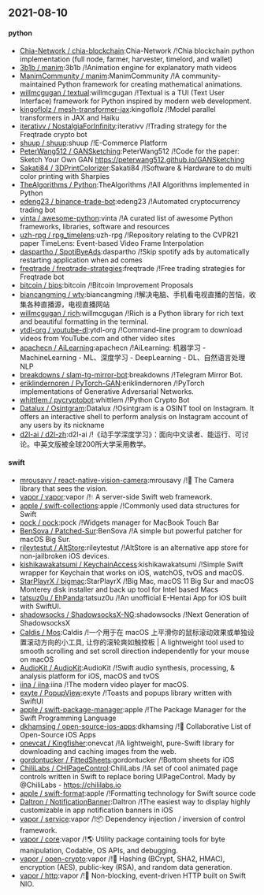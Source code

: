 ## 2021-08-10

#### python
* [Chia-Network / chia-blockchain](https://github.com/Chia-Network/chia-blockchain):Chia-Network /!Chia blockchain python implementation (full node, farmer, harvester, timelord, and wallet)
* [3b1b / manim](https://github.com/3b1b/manim):3b1b /!Animation engine for explanatory math videos
* [ManimCommunity / manim](https://github.com/ManimCommunity/manim):ManimCommunity /!A community-maintained Python framework for creating mathematical animations.
* [willmcgugan / textual](https://github.com/willmcgugan/textual):willmcgugan /!Textual is a TUI (Text User Interface) framework for Python inspired by modern web development.
* [kingoflolz / mesh-transformer-jax](https://github.com/kingoflolz/mesh-transformer-jax):kingoflolz /!Model parallel transformers in JAX and Haiku
* [iterativv / NostalgiaForInfinity](https://github.com/iterativv/NostalgiaForInfinity):iterativv /!Trading strategy for the Freqtrade crypto bot
* [shuup / shuup](https://github.com/shuup/shuup):shuup /!E-Commerce Platform
* [PeterWang512 / GANSketching](https://github.com/PeterWang512/GANSketching):PeterWang512 /!Code for the paper: Sketch Your Own GAN https://peterwang512.github.io/GANSketching
* [Sakati84 / 3DPrintColorizer](https://github.com/Sakati84/3DPrintColorizer):Sakati84 /!Software & Hardware to do multi color printing with Sharpies
* [TheAlgorithms / Python](https://github.com/TheAlgorithms/Python):TheAlgorithms /!All Algorithms implemented in Python
* [edeng23 / binance-trade-bot](https://github.com/edeng23/binance-trade-bot):edeng23 /!Automated cryptocurrency trading bot
* [vinta / awesome-python](https://github.com/vinta/awesome-python):vinta /!A curated list of awesome Python frameworks, libraries, software and resources
* [uzh-rpg / rpg_timelens](https://github.com/uzh-rpg/rpg_timelens):uzh-rpg /!Repository relating to the CVPR21 paper TimeLens: Event-based Video Frame Interpolation
* [daspartho / SpotiByeAds](https://github.com/daspartho/SpotiByeAds):daspartho /!Skip spotify ads by automatically restarting application when ad comes
* [freqtrade / freqtrade-strategies](https://github.com/freqtrade/freqtrade-strategies):freqtrade /!Free trading strategies for Freqtrade bot
* [bitcoin / bips](https://github.com/bitcoin/bips):bitcoin /!Bitcoin Improvement Proposals
* [biancangming / wtv](https://github.com/biancangming/wtv):biancangming /!解决电脑、手机看电视直播的苦恼，收集各种直播源，电视直播网站
* [willmcgugan / rich](https://github.com/willmcgugan/rich):willmcgugan /!Rich is a Python library for rich text and beautiful formatting in the terminal.
* [ytdl-org / youtube-dl](https://github.com/ytdl-org/youtube-dl):ytdl-org /!Command-line program to download videos from YouTube.com and other video sites
* [apachecn / AiLearning](https://github.com/apachecn/AiLearning):apachecn /!AiLearning: 机器学习 - MachineLearning - ML、深度学习 - DeepLearning - DL、自然语言处理 NLP
* [breakdowns / slam-tg-mirror-bot](https://github.com/breakdowns/slam-tg-mirror-bot):breakdowns /!Telegram Mirror Bot.
* [eriklindernoren / PyTorch-GAN](https://github.com/eriklindernoren/PyTorch-GAN):eriklindernoren /!PyTorch implementations of Generative Adversarial Networks.
* [whittlem / pycryptobot](https://github.com/whittlem/pycryptobot):whittlem /!Python Crypto Bot
* [Datalux / Osintgram](https://github.com/Datalux/Osintgram):Datalux /!Osintgram is a OSINT tool on Instagram. It offers an interactive shell to perform analysis on Instagram account of any users by its nickname
* [d2l-ai / d2l-zh](https://github.com/d2l-ai/d2l-zh):d2l-ai /!《动手学深度学习》：面向中文读者、能运行、可讨论。中英文版被全球200所大学采用教学。

#### swift
* [mrousavy / react-native-vision-camera](https://github.com/mrousavy/react-native-vision-camera):mrousavy /!📸
The Camera library that sees the vision.
* [vapor / vapor](https://github.com/vapor/vapor):vapor /!💧
A server-side Swift web framework.
* [apple / swift-collections](https://github.com/apple/swift-collections):apple /!Commonly used data structures for Swift
* [pock / pock](https://github.com/pock/pock):pock /!Widgets manager for MacBook Touch Bar
* [BenSova / Patched-Sur](https://github.com/BenSova/Patched-Sur):BenSova /!A simple but powerful patcher for macOS Big Sur.
* [rileytestut / AltStore](https://github.com/rileytestut/AltStore):rileytestut /!AltStore is an alternative app store for non-jailbroken iOS devices.
* [kishikawakatsumi / KeychainAccess](https://github.com/kishikawakatsumi/KeychainAccess):kishikawakatsumi /!Simple Swift wrapper for Keychain that works on iOS, watchOS, tvOS and macOS.
* [StarPlayrX / bigmac](https://github.com/StarPlayrX/bigmac):StarPlayrX /!Big Mac, macOS 11 Big Sur and macOS Monterey disk installer and back up tool for Intel based Macs
* [tatsuz0u / EhPanda](https://github.com/tatsuz0u/EhPanda):tatsuz0u /!An unofficial E-Hentai App for iOS built with SwiftUI.
* [shadowsocks / ShadowsocksX-NG](https://github.com/shadowsocks/ShadowsocksX-NG):shadowsocks /!Next Generation of ShadowsocksX
* [Caldis / Mos](https://github.com/Caldis/Mos):Caldis /!一个用于在 macOS 上平滑你的鼠标滚动效果或单独设置滚动方向的小工具, 让你的滚轮爽如触控板 | A lightweight tool used to smooth scrolling and set scroll direction independently for your mouse on macOS
* [AudioKit / AudioKit](https://github.com/AudioKit/AudioKit):AudioKit /!Swift audio synthesis, processing, & analysis platform for iOS, macOS and tvOS
* [iina / iina](https://github.com/iina/iina):iina /!The modern video player for macOS.
* [exyte / PopupView](https://github.com/exyte/PopupView):exyte /!Toasts and popups library written with SwiftUI
* [apple / swift-package-manager](https://github.com/apple/swift-package-manager):apple /!The Package Manager for the Swift Programming Language
* [dkhamsing / open-source-ios-apps](https://github.com/dkhamsing/open-source-ios-apps):dkhamsing /!📱
Collaborative List of Open-Source iOS Apps
* [onevcat / Kingfisher](https://github.com/onevcat/Kingfisher):onevcat /!A lightweight, pure-Swift library for downloading and caching images from the web.
* [gordontucker / FittedSheets](https://github.com/gordontucker/FittedSheets):gordontucker /!Bottom sheets for iOS
* [ChiliLabs / CHIPageControl](https://github.com/ChiliLabs/CHIPageControl):ChiliLabs /!A set of cool animated page controls written in Swift to replace boring UIPageControl. Mady by @ChiliLabs - https://chililabs.io
* [apple / swift-format](https://github.com/apple/swift-format):apple /!Formatting technology for Swift source code
* [Daltron / NotificationBanner](https://github.com/Daltron/NotificationBanner):Daltron /!The easiest way to display highly customizable in app notification banners in iOS
* [vapor / service](https://github.com/vapor/service):vapor /!📦
Dependency injection / inversion of control framework.
* [vapor / core](https://github.com/vapor/core):vapor /!🌎
Utility package containing tools for byte manipulation, Codable, OS APIs, and debugging.
* [vapor / open-crypto](https://github.com/vapor/open-crypto):vapor /!🔑
Hashing (BCrypt, SHA2, HMAC), encryption (AES), public-key (RSA), and random data generation.
* [vapor / http](https://github.com/vapor/http):vapor /!🚀
Non-blocking, event-driven HTTP built on Swift NIO.
